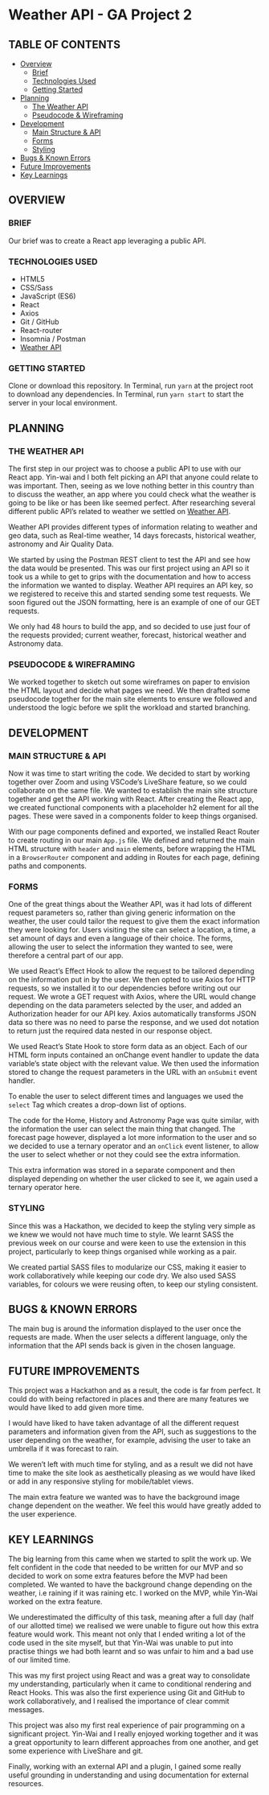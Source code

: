 # Weather API - GA Project 2


## TABLE OF CONTENTS

- [Overview](#overview)
  - [Brief](#brief)
  - [Technologies Used](#technologies)
  - [Getting Started](#getting-started)
- [Planning](#planning)
  - [The Weather API](#api)
  - [Pseudocode & Wireframing](#pseudocode)
- [Development](#development)
  - [Main Structure & API](#main)
  - [Forms](#forms)
  - [Styling](#styling)
- [Bugs & Known Errors](#bugs)
- [Future Improvements](#improvements)
- [Key Learnings](#learnings)

## <a name='overview'>OVERVIEW</a>

### <a name='brief'>BRIEF</a>

Our brief was to create a React app leveraging a public API.

### <a name='technologies'>TECHNOLOGIES USED</a>

- HTML5
- CSS/Sass
- JavaScript (ES6)
- React
- Axios
- Git / GitHub
- React-router
- Insomnia / Postman
- [Weather API](https://www.weatherapi.com/docs/)

### <a name='getting-started'>GETTING STARTED</a>

Clone or download this repository. 
In Terminal, run `yarn` at the project root to download any dependencies. 
In Terminal, run `yarn start` to start the server in your local environment.

## PLANNING

### <a name='api'>THE WEATHER API</a>

The first step in our project was to choose a public API to use with our React app. Yin-wai and I both felt picking an API that anyone could relate to was important. Then, seeing as we love nothing better in this country than to discuss the weather, an app where you could check what the weather is going to be like or has been like seemed perfect. After researching several different public API’s related to weather we settled on [Weather API](https://www.weatherapi.com/docs/).

Weather API provides different types of information relating to weather and geo data, such as Real-time weather, 14 days forecasts, historical weather, astronomy and Air Quality Data.

We started by using the Postman REST client to test the API and see how the data would be presented. This was our first project using an API so it took us a while to get to grips with the documentation and how to access the information we wanted to display. Weather API requires an API key, so we registered to receive this and started sending some test requests. We soon figured out the JSON formatting, here is an example of one of our GET requests. 




We only had 48 hours to build the app, and so decided to use just four of the requests provided; current weather, forecast, historical weather and Astronomy data. 

### <a name='pseudocode'>PSEUDOCODE & WIREFRAMING</a>

We worked together to sketch out some wireframes on paper to envision the HTML layout and decide what pages we need. We then drafted some pseudocode together for the main site elements to ensure we followed and understood the logic before we split the workload and started branching.

## <a name='development'>DEVELOPMENT</a>

### <a name='main'>MAIN STRUCTURE & API</a>

Now it was time to start writing the code. We decided to start by working together over Zoom and using VSCode’s LiveShare feature, so we could collaborate on the same file. We wanted to establish the main site structure together and get the API working with React. After creating the React app, we created functional components with a placeholder h2 element for all the pages. These were saved in a components folder to keep things organised.

With our page components defined and exported, we installed React Router to create routing in our main `App.js` file. We defined and returned the main HTML structure with `header` and `main` elements, before wrapping the HTML in a `BrowserRouter` component and adding in Routes for each page, defining paths and components.



### <a name='forms'>FORMS</a>

One of the great things about the Weather API, was it had lots of different request parameters so, rather than giving generic information on the weather, the user could tailor the request to give them the exact information they were looking for. Users visiting the site can select a location, a time, a set amount of days and even a language of their choice. The forms, allowing the user to select the information they wanted to see, were therefore a central part of our app.

We used React’s Effect Hook to allow the request to be tailored depending on the information put in by the user. We then opted to use Axios for HTTP requests, so we installed it to our dependencies before writing out our request. We wrote a GET request with Axios, where the URL would change depending on the data parameters selected by the user, and added an Authorization header for our API key. Axios automatically transforms JSON data so there was no need to parse the response, and we used dot notation to return just the required data nested in our response object.

We used React’s State Hook to store form data as an object. Each of our HTML form inputs contained an onChange event handler to update the data variable’s state object with the relevant value. We then used the information stored to change the request parameters in the URL with an `onSubmit` event handler. 



To enable the user to select different times and languages we used the `select` Tag which creates a drop-down list of options. 



The code for the Home, History and Astronomy Page was quite similar, with the information the user can select the main thing that changed. The forecast page however, displayed a lot more information to the user and so we decided to use a ternary operator and an `onClick` event listener, to allow the user to select whether or not they could see the extra information. 



This extra information was stored in a separate component and then displayed depending on whether the user clicked to see it, we again used a ternary operator here. 



### <a name='styling'>STYLING</a>

Since this was a Hackathon, we decided to keep the styling very simple as we knew we would not have much time to style. We learnt SASS the previous week on our course and were keen to use the extension in this project, particularly to keep things organised while working as a pair.

We created partial SASS files to modularize our CSS, making it easier to work collaboratively while keeping our code dry. We also used SASS variables, for colours we were reusing often, to keep our styling consistent.

## <a name='bugs'> BUGS & KNOWN ERRORS</a>

The main bug is around the information displayed to the user once the requests are made. When the user selects a different language, only the information that the API sends back is given in the chosen language.



## <a name='improvements'>FUTURE IMPROVEMENTS</a>

This project was a Hackathon and as a result, the code is far from perfect. It could do with being refactored in places and there are many features we would have liked to add given more time.

I would have liked to have taken advantage of all the different request parameters and information given from the API, such as suggestions to the user depending on the weather, for example, advising the user to take an umbrella if it was forecast to rain. 

We weren’t left with much time for styling, and as a result we did not have time to make the site look as aesthetically pleasing as we would have liked or add in any responsive styling for mobile/tablet views. 

The main extra feature we wanted was to have the background image change dependent on the weather. We feel this would have greatly added to the user experience. 

## <a name='learnings'>KEY LEARNINGS</a>

The big learning from this came when we started to split the work up. We felt confident in the code that needed to be written for our MVP and so decided to work on some extra features before the MVP had been completed. We wanted to have the background change depending on the weather, i.e raining if it was raining etc. I worked on the MVP, while Yin-Wai worked on the extra feature. 

We underestimated the difficulty of this task, meaning after a full day (half of our allotted time) we realised we were unable to figure out how this extra feature would work. This meant not only that I ended writing a lot of the code used in the site myself, but that Yin-Wai was unable to put into practise things we had both learnt and so was unfair to him and a bad use of our limited time. 

This was my first project using React and was a great way to consolidate my understanding, particularly when it came to conditional rendering and React Hooks. This was also the first experience using Git and GitHub to work collaboratively, and I realised the importance of clear commit messages.

This project was also my first real experience of pair programming on a significant project. Yin-Wai and I really enjoyed working together and it was a great opportunity to learn different approaches from one another, and get some experience with LiveShare and git.

Finally, working with an external API and a plugin, I gained some really useful grounding in understanding and using documentation for external resources.

